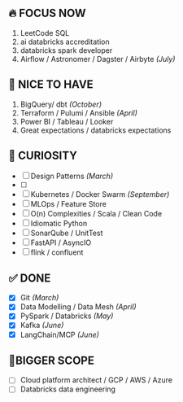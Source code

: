 ## 🔥 FOCUS NOW
1. LeetCode SQL  
2. ai databricks accreditation
3. databricks spark developer
4. Airflow / Astronomer / Dagster / Airbyte *(July)*  

## 🌟 NICE TO HAVE
1. BigQuery/ dbt *(October)*  
2. Terraform / Pulumi / Ansible *(April)*  
3. Power BI / Tableau / Looker
4. Great expectations / databricks expectations

## 🧠 CURIOSITY
- [ ] Design Patterns *(March)*  
- [ ]   
- [ ] Kubernetes / Docker Swarm *(September)*  
- [ ] MLOps / Feature Store  
- [ ] O(n) Complexities / Scala / Clean Code  
- [ ] Idiomatic Python  
- [ ] SonarQube / UnitTest  
- [ ] FastAPI / AsyncIO
- [ ] flink / confluent 

## ✅ DONE
- [x] Git *(March)*     
- [x] Data Modelling / Data Mesh *(April)*
- [x] PySpark / Databricks *(May)*
- [x] Kafka *(June)*
- [x] LangChain/MCP *(June)*

## 📌BIGGER SCOPE 
- [ ] Cloud platform architect /  GCP / AWS / Azure  
- [ ] Databricks data engineering
